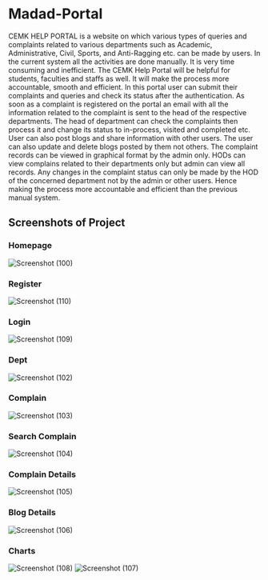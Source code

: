 # Madad-Portal
CEMK HELP PORTAL is a website on which various types of queries and complaints related to various departments such as Academic,
Administrative, Civil, Sports, and Anti-Ragging etc. can be made by users. In the current system all the activities are done
manually. It is very time consuming and inefficient. The CEMK Help Portal will be helpful for students, faculties and staffs
as well. It will make the process more accountable, smooth and efficient. In this portal user can submit their complaints and
queries and check its status after the authentication. As soon as a complaint is registered on the portal an email with all the
information related to the complaint is sent to the head of the respective departments. The head of department can check the
complaints then process it and change its status to in-process, visited and completed etc. 
User can also post blogs and share information with other users. The user can also update and delete blogs posted by them not
others. The complaint records can be viewed in graphical format by the admin only. HODs can view complains related to their
departments only but admin can view all records. Any changes in the complaint status can only be made by the HOD of the concerned
department not by the admin or other users. Hence making the process more accountable and efficient than the previous manual
system.
## Screenshots of Project
### Homepage
![Screenshot (100)](https://user-images.githubusercontent.com/42875660/58716452-afffbb80-83e6-11e9-9ee9-4cf08d62e4ac.png)
### Register
![Screenshot (110)](https://user-images.githubusercontent.com/42875660/58716519-cefe4d80-83e6-11e9-9498-7fc5b1068266.png)
### Login
![Screenshot (109)](https://user-images.githubusercontent.com/42875660/58716528-d291d480-83e6-11e9-8a54-f3c0f1058cb6.png)
### Dept
![Screenshot (102)](https://user-images.githubusercontent.com/42875660/58716587-02d97300-83e7-11e9-9eb7-fbf7dd5bdfb5.png)
### Complain
![Screenshot (103)](https://user-images.githubusercontent.com/42875660/58716646-15ec4300-83e7-11e9-882b-97f3c0a58f55.png)
### Search Complain
![Screenshot (104)](https://user-images.githubusercontent.com/42875660/58716675-2bfa0380-83e7-11e9-8952-ad058bb7139b.png)
### Complain Details
![Screenshot (105)](https://user-images.githubusercontent.com/42875660/58716761-5ea3fc00-83e7-11e9-8465-6ca7cd699a3a.png)
### Blog Details
![Screenshot (106)](https://user-images.githubusercontent.com/42875660/58716797-754a5300-83e7-11e9-98ba-55cbffdd69a4.png)
### Charts
![Screenshot (108)](https://user-images.githubusercontent.com/42875660/58716850-91e68b00-83e7-11e9-98bf-370175c6bd19.png)
![Screenshot (107)](https://user-images.githubusercontent.com/42875660/58716839-87c48c80-83e7-11e9-8e97-9f0c1e745e7f.png)





